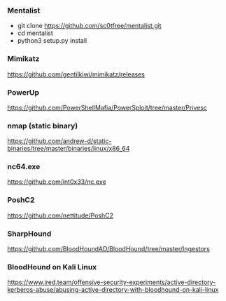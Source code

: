 ### Mentalist
- git clone https://github.com/sc0tfree/mentalist.git
- cd mentalist
- python3 setup.py install

### Mimikatz
https://github.com/gentilkiwi/mimikatz/releases

### PowerUp
https://github.com/PowerShellMafia/PowerSploit/tree/master/Privesc

### nmap (static binary)

https://github.com/andrew-d/static-binaries/tree/master/binaries/linux/x86_64

### nc64.exe 

https://github.com/int0x33/nc.exe


### PoshC2
https://github.com/nettitude/PoshC2

### SharpHound

https://github.com/BloodHoundAD/BloodHound/tree/master/Ingestors

### BloodHound on Kali Linux

https://www.ired.team/offensive-security-experiments/active-directory-kerberos-abuse/abusing-active-directory-with-bloodhound-on-kali-linux
